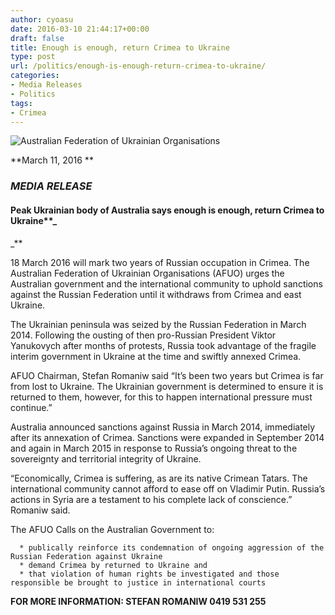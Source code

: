 ```yaml
---
author: cyoasu
date: 2016-03-10 21:44:17+00:00
draft: false
title: Enough is enough, return Crimea to Ukraine
type: post
url: /politics/enough-is-enough-return-crimea-to-ukraine/
categories:
- Media Releases
- Politics
tags:
- Crimea
---
```


![Australian Federation of Ukrainian Organisations](http://www.ozeukes.com/wp-content/uploads/2014/10/image001.png)


**March 11, 2016 **


### **_MEDIA RELEASE_**




#### **Peak Ukrainian body of Australia says enough is enough, return Crimea to Ukraine****_
_**


18 March 2016 will mark two years of Russian occupation in Crimea. The Australian Federation of Ukrainian Organisations (AFUO) urges the Australian government and the international community to uphold sanctions against the Russian Federation until it withdraws from Crimea and east Ukraine.

The Ukrainian peninsula was seized by the Russian Federation in March 2014. Following the ousting of then pro-Russian President Viktor Yanukovych after months of protests, Russia took advantage of the fragile interim government in Ukraine at the time and swiftly annexed Crimea.

AFUO Chairman, Stefan Romaniw said “It’s been two years but Crimea is far from lost to Ukraine. The Ukrainian government is determined to ensure it is returned to them, however, for this to happen international pressure must continue.”

Australia announced sanctions against Russia in March 2014, immediately after its annexation of Crimea. Sanctions were expanded in September 2014 and again in March 2015 in response to Russia’s ongoing threat to the sovereignty and territorial integrity of Ukraine.

“Economically, Crimea is suffering, as are its native Crimean Tatars. The international community cannot afford to ease off on Vladimir Putin. Russia’s actions in Syria are a testament to his complete lack of conscience.” Romaniw said.

The AFUO Calls on the Australian Government to:



 	  * publically reinforce its condemnation of ongoing aggression of the Russian Federation against Ukraine
 	  * demand Crimea by returned to Ukraine and
 	  * that violation of human rights be investigated and those responsible be brought to justice in international courts

**FOR MORE INFORMATION: STEFAN ROMANIW 0419 531 255**
